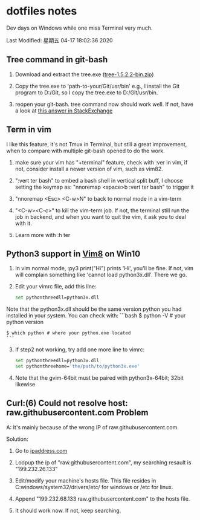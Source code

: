# dotfiles notes

Dev days on Windows while one miss Terminal very much.

Last Modified: 星期五 04-17 18:02:36 2020

## Tree command in git-bash

1. Download and extract the tree.exe ([tree-1.5.2.2-bin.zip](http://downloads.sourceforge.net/gnuwin32/tree-1.5.2.2-bin.zip))

2. Copy the tree.exe to 'path-to-your/Git/usr/bin' e.g., I install the Git
   program to D:/Git, so I copy the tree.exe to D:/Git/usr/bin.

3. reopen your git-bash. tree command now should work well. If not, have a look
   at [this answer in StackExchange](https://superuser.com/questions/531592/how-do-i-add-the-tree-command-to-git-bash-on-windows)

## Term in vim

I like this feature, it's not Tmux in Terminal, but still a great improvement,
when to compare with multiple git-bash opened to do the work.

1. make sure your vim has "+terminal" feature, check with :ver in vim, if not,
   consider install a newer version of vim, such as vim82.

2. ":vert ter bash" to embed a bash shell in vertical split buff, I choose
   setting the keymap as: "nnoremap \<space\>b :vert ter bash" to trigger it

3. "nnoremap \<Esc\> \<C-w\>N" to back to normal mode in a vim-term

4. "\<C-w\>\<C-c\>" to kill the vim-term job. If not, the terminal still run
   the job in backend, and when you want to quit the vim, it ask you to deal
   with it.

5. Learn more with :h ter

## Python3 support in [Vim8](https://github.com/vim/vim-win32-installer/releases) on Win10

1. In vim normal mode, :py3 print("Hi") prints 'Hi', you'll be fine. If not,
   vim will complain something like 'cannot load python3x.dll'. There we go.

2. Edit your vimrc file, add this line:
    ```bash
    set pythonthreedll=python3x.dll
    ```
Note that the python3x.dll should be the same version python you had installed
in your system. You can check with:
    ```bash
    $ python -V  # your python version

    $ which python # where your python.exe located
    ```

3. If step2 not working, try add one more line to vimrc:
    ```bash
    set pythonthreedll=python3x.dll
    set pythonthreehome='the/path/to/python3x.exe'
    ```

4. Note that the gvim-64bit must be paired with python3x-64bit; 32bit likewise

## Curl:(6) Could not resolve host: raw.githubusercontent.com Problem
A: It's mainly because of the wrong IP of raw.githubusercontent.com.

Solution:

1. Go to [ipaddress.com](https://www.ipaddress.com/)

2. Loopup the ip of "raw.githubusercontent.com", my searching resault is
   "199.232.26.133"

3. Edit/modify your machine's hosts file. This file resides in
   C:windows/system32/drivers/etc/ for windows or /etc for linux.

4. Append "199.232.68.133 raw.githubusercontent.com" to the hosts file.

5. It should work now. If not, keep searching.
